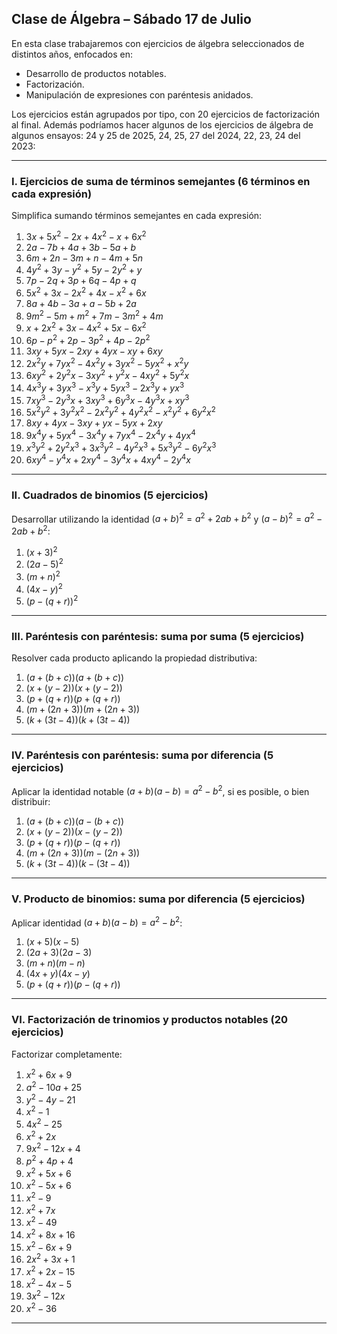 ## Clase de Álgebra – Sábado 17 de Julio

En esta clase trabajaremos con ejercicios de álgebra seleccionados de distintos años, enfocados en:

- Desarrollo de productos notables.
- Factorización.
- Manipulación de expresiones con paréntesis anidados.

Los ejercicios están agrupados por tipo, con 20 ejercicios de factorización al final. Además podríamos hacer algunos de los ejercicios de álgebra de algunos ensayos: 24 y 25 de 2025, 24, 25, 27 del 2024, 22, 23, 24 del 2023:

---

### I. Ejercicios de suma de términos semejantes (6 términos en cada expresión)

Simplifica sumando términos semejantes en cada expresión:

1. $3x + 5x^2 - 2x + 4x^2 - x + 6x^2$  
2. $2a - 7b + 4a + 3b - 5a + b$  
3. $6m + 2n - 3m + n - 4m + 5n$  
4. $4y^2 + 3y - y^2 + 5y - 2y^2 + y$  
5. $7p - 2q + 3p + 6q - 4p + q$  
6. $5x^2 + 3x - 2x^2 + 4x - x^2 + 6x$  
7. $8a + 4b - 3a + a - 5b + 2a$  
8. $9m^2 - 5m + m^2 + 7m - 3m^2 + 4m$  
9. $x + 2x^2 + 3x - 4x^2 + 5x - 6x^2$  
10. $6p - p^2 + 2p - 3p^2 + 4p - 2p^2$
11. $3xy + 5yx - 2xy + 4yx - xy + 6xy$  
12. $2x^2y + 7yx^2 - 4x^2y + 3yx^2 - 5yx^2 + x^2y$  
13. $6xy^2 + 2y^2x - 3xy^2 + y^2x - 4xy^2 + 5y^2x$  
14. $4x^3y + 3yx^3 - x^3y + 5yx^3 - 2x^3y + yx^3$  
15. $7xy^3 - 2y^3x + 3xy^3 + 6y^3x - 4y^3x + xy^3$  
16. $5x^2y^2 + 3y^2x^2 - 2x^2y^2 + 4y^2x^2 - x^2y^2 + 6y^2x^2$  
17. $8xy + 4yx - 3xy + yx - 5yx + 2xy$  
18. $9x^4y + 5yx^4 - 3x^4y + 7yx^4 - 2x^4y + 4yx^4$  
19. $x^3y^2 + 2y^2x^3 + 3x^3y^2 - 4y^2x^3 + 5x^3y^2 - 6y^2x^3$  
20. $6xy^4 - y^4x + 2xy^4 - 3y^4x + 4xy^4 - 2y^4x$

---

### II. Cuadrados de binomios (5 ejercicios)

Desarrollar utilizando la identidad $(a + b)^2 = a^2 + 2ab + b^2$ y $(a - b)^2 = a^2 - 2ab + b^2$:

1. $(x + 3)^2$
2. $(2a - 5)^2$
3. $(m + n)^2$
4. $(4x - y)^2$
5. $(p - (q + r))^2$

---

### III. Paréntesis con paréntesis: suma por suma (5 ejercicios)

Resolver cada producto aplicando la propiedad distributiva:

1. $(a + (b + c))(a + (b + c))$
2. $(x + (y - 2))(x + (y - 2))$
3. $(p + (q + r))(p + (q + r))$
4. $(m + (2n + 3))(m + (2n + 3))$
5. $(k + (3t - 4))(k + (3t - 4))$

---

### IV. Paréntesis con paréntesis: suma por diferencia (5 ejercicios)

Aplicar la identidad notable $(a + b)(a - b) = a^2 - b^2$, si es posible, o bien distribuir:

1. $(a + (b + c))(a - (b + c))$
2. $(x + (y - 2))(x - (y - 2))$
3. $(p + (q + r))(p - (q + r))$
4. $(m + (2n + 3))(m - (2n + 3))$
5. $(k + (3t - 4))(k - (3t - 4))$

---

### V. Producto de binomios: suma por diferencia (5 ejercicios)

Aplicar identidad $(a + b)(a - b) = a^2 - b^2$:

1. $(x + 5)(x - 5)$  
2. $(2a + 3)(2a - 3)$  
3. $(m + n)(m - n)$  
4. $(4x + y)(4x - y)$  
5. $(p + (q + r))(p - (q + r))$

---

### VI. Factorización de trinomios y productos notables (20 ejercicios)

Factorizar completamente:

1. $x^2 + 6x + 9$  
2. $a^2 - 10a + 25$  
3. $y^2 - 4y - 21$  
4. $x^2 - 1$  
5. $4x^2 - 25$  
6. $x^2 + 2x$  
7. $9x^2 - 12x + 4$  
8. $p^2 + 4p + 4$  
9. $x^2 + 5x + 6$  
10. $x^2 - 5x + 6$  
11. $x^2 - 9$  
12. $x^2 + 7x$  
13. $x^2 - 49$  
14. $x^2 + 8x + 16$  
15. $x^2 - 6x + 9$  
16. $2x^2 + 3x + 1$  
17. $x^2 + 2x - 15$  
18. $x^2 - 4x - 5$  
19. $3x^2 - 12x$  
20. $x^2 - 36$

---
